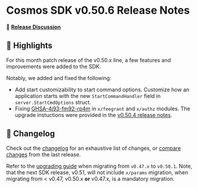 # Cosmos SDK v0.50.6 Release Notes

💬 [**Release Discussion**](https://github.com/orgs/cosmos/discussions/58)

## 🚀 Highlights

For this month patch release of the v0.50.x line, a few features and improvements were added to the SDK.

Notably, we added and fixed the following:

* Add start customizability to start command options. Customize how an application starts with the new `StartCommandHandler` field in `server.StartCmdOptions` struct.
* Fixing [GHSA-4j93-fm92-rp4m](https://github.com/cosmos/cosmos-sdk/security/advisories/GHSA-4j93-fm92-rp4m) in `x/feegrant` and `x/authz` modules. The upgrade instuctions were provided in the [v0.50.4 release notes](https://github.com/cosmos/cosmos-sdk/releases/tag/v0.50.4).

## 📝 Changelog

Check out the [changelog](https://github.com/cosmos/cosmos-sdk/blob/v0.50.6/CHANGELOG.md) for an exhaustive list of changes, or [compare changes](https://github.com/cosmos/cosmos-sdk/compare/release/v0.50.5...v0.50.6) from the last release.

Refer to the [upgrading guide](https://github.com/cosmos/cosmos-sdk/blob/release/v0.50.x/UPGRADING.md) when migrating from `v0.47.x` to `v0.50.1`.
Note, that the next SDK release, v0.51, will not include `x/params` migration, when migrating from < v0.47, v0.50.x **or** v0.47.x, is a mandatory migration.
